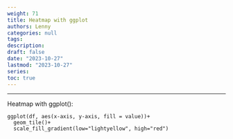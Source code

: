 ```yaml
---
weight: 71
title: Heatmap with ggplot
authors: Lenny
categories: null
tags: 
description: 
draft: false
date: "2023-10-27"
lastmod: "2023-10-27"
series:
toc: true
---
```



<!--more-->
---

Heatmap with ggplot():

```
ggplot(df, aes(x-axis, y-axis, fill = value))+
  geom_tile()+
  scale_fill_gradient(low="lightyellow", high="red")
```
